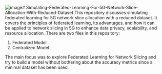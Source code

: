 ![image](https://github.com/user-attachments/assets/c4a4d629-6a59-40c0-ae0e-03ad92214477)# Simulating-Federated-Learning-For-5G-Network-Slice-Allocation-With-Reduced-Dataset
This repository discusses simulating federated learning for 5G network slice allocation with a reduced dataset. It covers the principles of federated learning, its advantages, and how it can be applied to network slicing in 5G to enhance data privacy, scalability, and resource allocation. 
There are two files in this repository:
1. Federated Model
2. Centralized Model

The main focus was to explore Federated Learning for Network Slicing and try to build a model without bothering about the accuracy metrics since a minimal dataset has been used.


